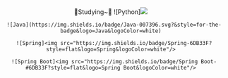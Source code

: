 <div align="center"> 
      📖Studying~📖
      ![Python]<img src="https://img.shields.io/badge/Python-#3776AB?style=flat&logo=Python&logoColor=white"/>
   
      ![Java](https://img.shields.io/badge/Java-007396.svg?&style=for-the-badge&logo=Java&logoColor=white)
   
      ![Spring]<img src="https://img.shields.io/badge/Spring-6DB33F?style=flat&logo=Spring&logoColor=white"/>
   
      ![Spring Boot]<img src="https://img.shields.io/badge/Spring Boot-#6DB33F?style=flat&logo=Spring Boot&logoColor=white"/>
   
   
</div>
